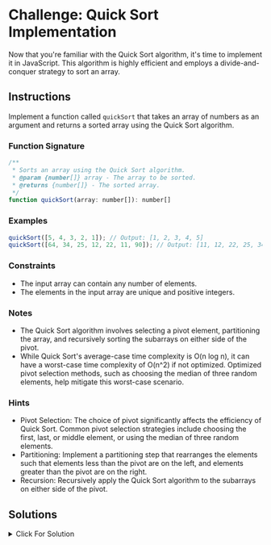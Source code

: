 # Challenge: Quick Sort Implementation

Now that you're familiar with the Quick Sort algorithm, it's time to implement it in JavaScript. This algorithm is highly efficient and employs a divide-and-conquer strategy to sort an array.

## Instructions

Implement a function called `quickSort` that takes an array of numbers as an argument and returns a sorted array using the Quick Sort algorithm.

### Function Signature

```js
/**
 * Sorts an array using the Quick Sort algorithm.
 * @param {number[]} array - The array to be sorted.
 * @returns {number[]} - The sorted array.
 */
function quickSort(array: number[]): number[]
```

### Examples

```js
quickSort([5, 4, 3, 2, 1]); // Output: [1, 2, 3, 4, 5]
quickSort([64, 34, 25, 12, 22, 11, 90]); // Output: [11, 12, 22, 25, 34, 64, 90]
```

### Constraints

- The input array can contain any number of elements.
- The elements in the input array are unique and positive integers.

### Notes

- The Quick Sort algorithm involves selecting a pivot element, partitioning the array, and recursively sorting the subarrays on either side of the pivot.
- While Quick Sort's average-case time complexity is O(n log n), it can have a worst-case time complexity of O(n^2) if not optimized. Optimized pivot selection methods, such as choosing the median of three random elements, help mitigate this worst-case scenario.

### Hints

- Pivot Selection: The choice of pivot significantly affects the efficiency of Quick Sort. Common pivot selection strategies include choosing the first, last, or middle element, or using the median of three random elements.
- Partitioning: Implement a partitioning step that rearranges the elements such that elements less than the pivot are on the left, and elements greater than the pivot are on the right.
- Recursion: Recursively apply the Quick Sort algorithm to the subarrays on either side of the pivot.

## Solutions

<details>
  <summary>Click For Solution</summary>

```js
function quickSort(arr) {
	if (arr.length <= 1) {
		return arr;
	}

	const pivot = arr[arr.length - 1];
	const left = [];
	const right = [];

	for (let i = 0; i < arr.length - 1; i++) {
		if (arr[i] < pivot) {
			left.push(arr[i]);
		} else {
			right.push(arr[i]);
		}
	}

	return [...quickSort(left), pivot, ...quickSort(right)];
}
```

### Explanation

- The `quickSort` function is the main sorting function that implements the quick sort algorithm.
- If the length of the array is 1 or less, it is already sorted, so we return the array as is.
- Otherwise, we choose a pivot element (in this case, the last element of the array).
- We create two arrays: `left` to store elements less than the pivot, and `right` to store elements greater than the pivot.
- We iterate through the array and partition the elements into the `left` and `right` arrays based on their relationship to the pivot.
- Finally, we recursively apply `quickSort` to the `left` and `right` arrays, and then concatenate them along with the pivot to get the sorted array.

### Test Cases

```js
test("Sort an array in ascending order", () => {
	const unsortedArray = [5, 2, 8, 1, 3];
	const sortedArray = [1, 2, 3, 5, 8];
	expect(quickSort(unsortedArray)).toEqual(sortedArray);
});

test("Sort an array with repeated values", () => {
	const unsortedArray = [4, 1, 3, 4, 2, 2];
	const sortedArray = [1, 2, 2, 3, 4, 4];
	expect(quickSort(unsortedArray)).toEqual(sortedArray);
});

test("Sort an already sorted array", () => {
	const sortedArray = [1, 2, 3, 4, 5];
	expect(quickSort(sortedArray)).toEqual(sortedArray);
});

test("Sort an array with one element", () => {
	const singleElementArray = [42];
	expect(quickSort(singleElementArray)).toEqual(singleElementArray);
});

test("Sort an empty array", () => {
	const emptyArray = [];
	expect(quickSort(emptyArray)).toEqual(emptyArray);
});
```

Feel free to customize the test cases according to your needs!

```

```
